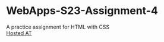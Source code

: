 # WebApps-S23-Assignment-4
A practice assignment for HTML with CSS
<br>
[Hosted AT](https://44-563-web-apps-s23.github.io/44563-webapps-s23-assignment4-Prashanthi296/)
